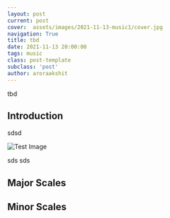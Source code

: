 ```yaml
---
layout: post
current: post
cover:  assets/images/2021-11-13-music1/cover.jpg
navigation: True
title: tbd
date: 2021-11-13 20:00:00
tags: music
class: post-template
subclass: 'post'
author: aroraakshit
---
```


tbd

## Introduction

sdsd

<img src="assets/images/2021-11-13-music1/scales.jpg" alt="Test Image" />

sds
sds

## Major Scales

## Minor Scales